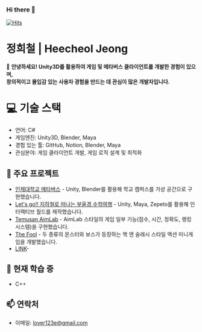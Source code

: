 
### Hi there 👋
[![Hits](https://hits.sh/github.com/JengHC.svg?view=today-total&color=00a2ff&labelColor=000000)](https://hits.sh/github.com/JengHC/)
# 정희철 | Heecheol Jeong
👋 **안녕하세요! Unity3D를 활용하여 게임 및 메타버스 클라이언트를 개발한 경험이 있으며, 
<br />
창의적이고 몰입감 있는 사용자 경험을 만드는 데 관심이 많은 개발자입니다.**
# 💻 기술 스택
- 언어: C#
- 게임엔진: Unity3D, Blender, Maya
- 경험 있는 툴: GitHub, Notion, Blender, Maya
- 관심분야: 게임 클라이언트 개발, 게임 로직 설계 및 최적화
## 📂 주요 프로젝트
- [인제대학교 메타버스](https://github.com/JengHC/InJeGuideMap_Metaverse) - Unity, Blender를 활용해 학교 캠퍼스를 가상 공간으로 구현했습니다.
- [Let's go!! 지하철로 떠나는 부울경 수학여행](https://github.com/JengHC/Zepeto-World-Busan-Ulsan-Kimhae-) - Unity, Maya, Zepeto를 활용해 인터랙티브 월드를 제작했습니다.
- [Temusan AimLab](https://github.com/JengHC/Temusan-AimLab) - AimLab 스타일의 게임 일부 기능(점수, 시간, 정확도, 랭킹 시스템)을 구현했습니다.
- [The Fool](https://github.com/JengHC/TheFool) - 두 종류의 몬스터와 보스가 등장하는 핵 앤 슬래시 스타일 액션 미니게임을 개발했습니다.
- [LINK](링크)- 
## 🌱 현재 학습 중
- C++
## 📫 연락처
- 이메일: lover123e@gmail.com


